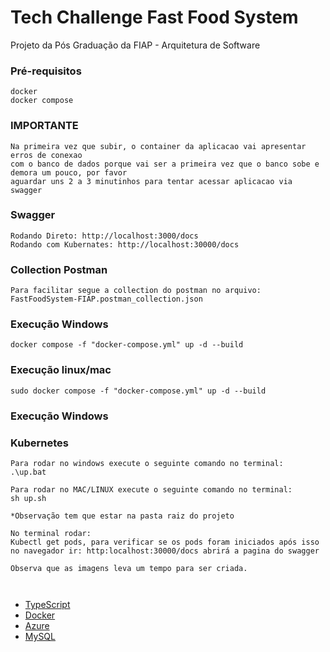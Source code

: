 # Tech Challenge Fast Food System

Projeto da Pós Graduação da FIAP - Arquitetura de Software

### Pré-requisitos

```
docker
docker compose
```

### IMPORTANTE

```
Na primeira vez que subir, o container da aplicacao vai apresentar erros de conexao
com o banco de dados porque vai ser a primeira vez que o banco sobe e demora um pouco, por favor
aguardar uns 2 a 3 minutinhos para tentar acessar aplicacao via swagger
```

### Swagger

```
Rodando Direto: http://localhost:3000/docs
Rodando com Kubernates: http://localhost:30000/docs
```

### Collection Postman

```
Para facilitar segue a collection do postman no arquivo:
FastFoodSystem-FIAP.postman_collection.json
```

### Execução Windows

```
docker compose -f "docker-compose.yml" up -d --build
```

### Execução linux/mac

```
sudo docker compose -f "docker-compose.yml" up -d --build
```

### Execução Windows

### Kubernetes

```
Para rodar no windows execute o seguinte comando no terminal:
.\up.bat

Para rodar no MAC/LINUX execute o seguinte comando no terminal:
sh up.sh

*Observação tem que estar na pasta raiz do projeto

No terminal rodar:
Kubectl get pods, para verificar se os pods foram iniciados após isso no navegador ir: http:localhost:30000/docs abrirá a pagina do swagger

Observa que as imagens leva um tempo para ser criada.



```

- [TypeScript](https://www.typescriptlang.org)
- [Docker](https://www.docker.com)
- [Azure](https://azure.microsoft.com/pt-br/products/mysql)
- [MySQL](https://www.mysql.com)
